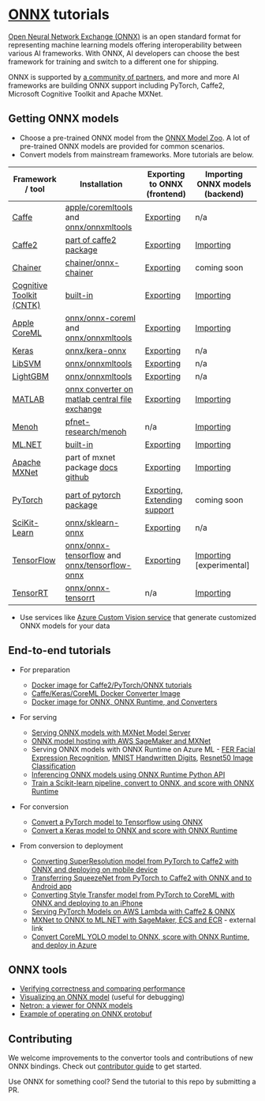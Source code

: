 # [ONNX](https://github.com/onnx/onnx) tutorials

[Open Neural Network Exchange (ONNX)](http://onnx.ai/) is an open standard format for representing machine learning models offering interoperability between various AI frameworks. With ONNX, AI developers can choose the best framework for training and switch to a different one for shipping.

ONNX is supported by [a community of partners](https://onnx.ai/supported-tools), and more and more AI frameworks are building ONNX support including PyTorch, Caffe2, Microsoft Cognitive Toolkit and Apache MXNet.

## Getting ONNX models

* Choose a pre-trained ONNX model from the [ONNX Model Zoo](https://github.com/onnx/models). A lot of pre-trained ONNX models are provided for common scenarios.
* Convert models from mainstream frameworks. More tutorials are below.

| Framework / tool | Installation | Exporting to ONNX (frontend) | Importing ONNX models (backend) |
| --- | --- | --- | --- |
| [Caffe](https://github.com/BVLC/caffe) | [apple/coremltools](https://github.com/apple/coremltools) and [onnx/onnxmltools](https://github.com/onnx/onnxmltools) | [Exporting](https://github.com/onnx/onnx-docker/blob/master/onnx-ecosystem/converter_scripts/caffe_coreml_onnx.ipynb) | n/a |
| [Caffe2](http://caffe2.ai) | [part of caffe2 package](https://github.com/pytorch/pytorch/tree/master/caffe2/python/onnx) | [Exporting](tutorials/Caffe2OnnxExport.ipynb) | [Importing](tutorials/OnnxCaffe2Import.ipynb) |
| [Chainer](https://chainer.org/) | [chainer/onnx-chainer](https://github.com/chainer/onnx-chainer) | [Exporting](tutorials/ChainerOnnxExport.ipynb) | coming soon |
| [Cognitive Toolkit (CNTK)](https://www.microsoft.com/en-us/cognitive-toolkit/) | [built-in](https://docs.microsoft.com/en-us/cognitive-toolkit/setup-cntk-on-your-machine) | [Exporting](tutorials/CntkOnnxExport.ipynb) | [Importing](tutorials/OnnxCntkImport.ipynb) |
| [Apple CoreML](https://developer.apple.com/documentation/coreml) | [onnx/onnx-coreml](https://github.com/onnx/onnx-coreml) and [onnx/onnxmltools](https://github.com/onnx/onnxmltools) | [Exporting](https://github.com/onnx/onnx-docker/blob/master/onnx-ecosystem/converter_scripts/coreml_onnx.ipynb) | [Importing](tutorials/OnnxCoremlImport.ipynb) |
| [Keras](https://github.com/keras-team/keras) | [onnx/kera-onnx](https://github.com/onnx/keras-onnx) | [Exporting](https://github.com/onnx/onnx-docker/blob/master/onnx-ecosystem/converter_scripts/keras_onnx.ipynb) | n/a |
| [LibSVM](https://github.com/cjlin1/libsvm) | [onnx/onnxmltools](https://github.com/onnx/onnxmltools) | [Exporting](https://github.com/onnx/onnx-docker/blob/master/onnx-ecosystem/converter_scripts/libsvm_onnx.ipynb) | n/a |
| [LightGBM](https://github.com/Microsoft/LightGBM) | [onnx/onnxmltools](https://github.com/onnx/onnxmltools) | [Exporting](https://github.com/onnx/onnx-docker/blob/master/onnx-ecosystem/converter_scripts/lightgbm_onnx.ipynb) | n/a |
| [MATLAB](https://www.mathworks.com/) | [onnx converter on matlab central file exchange](https://www.mathworks.com/matlabcentral/fileexchange/67296) | [Exporting](https://www.mathworks.com/help/deeplearning/ref/exportonnxnetwork.html) | [Importing](https://www.mathworks.com/help/deeplearning/ref/importonnxnetwork.html) |
| [Menoh](https://github.com/pfnet-research/menoh) | [pfnet-research/menoh](https://github.com/pfnet-research/menoh) | n/a | [Importing](tutorials/OnnxMenohHaskellImport.ipynb) |
| [ML.NET](https://github.com/dotnet/machinelearning/) | [built-in](https://docs.microsoft.com/en-us/dotnet/api/microsoft.ml.models.onnxconverter.convert?view=ml-dotnet#definition) | [Exporting](https://github.com/dotnet/machinelearning/blob/master/test/Microsoft.ML.Tests/OnnxTests.cs) | [Importing](https://github.com/dotnet/machinelearning/blob/master/test/Microsoft.ML.OnnxTransformTest/OnnxTransformTests.cs#L186) |
| [Apache MXNet](http://mxnet.incubator.apache.org/) | part of mxnet package [docs](http://mxnet.incubator.apache.org/api/python/contrib/onnx.html) [github](https://github.com/apache/incubator-mxnet/tree/master/python/mxnet/contrib/onnx) | [Exporting](tutorials/MXNetONNXExport.ipynb) | [Importing](tutorials/OnnxMxnetImport.ipynb) |
| [PyTorch](http://pytorch.org/) | [part of pytorch package](http://pytorch.org/docs/master/onnx.html) | [Exporting](tutorials/PytorchOnnxExport.ipynb), [Extending support](tutorials/PytorchAddExportSupport.md) | coming soon |
| [SciKit-Learn](http://scikit-learn.org/) | [onnx/sklearn-onnx](https://github.com/onnx/sklearn-onnx) | [Exporting](https://github.com/onnx/onnx-docker/blob/master/onnx-ecosystem/converter_scripts/sklearn_onnx.ipynb) | n/a |
| [TensorFlow](https://www.tensorflow.org/) | [onnx/onnx-tensorflow](https://github.com/onnx/onnx-tensorflow) and [onnx/tensorflow-onnx](https://github.com/onnx/tensorflow-onnx) | [Exporting](tutorials/OnnxTensorflowExport.ipynb) | [Importing](tutorials/OnnxTensorflowImport.ipynb) [experimental] |
| [TensorRT](https://developer.nvidia.com/tensorrt) | [onnx/onnx-tensorrt](https://github.com/onnx/onnx-tensorrt) | n/a | [Importing](https://github.com/onnx/onnx-tensorrt/blob/master/README.md) |

* Use services like [Azure Custom Vision service](https://docs.microsoft.com/en-us/azure/cognitive-services/Custom-Vision-Service/custom-vision-onnx-windows-ml) that generate customized ONNX models for your data

## End-to-end tutorials

* For preparation
  * [Docker image for Caffe2/PyTorch/ONNX tutorials](pytorch_caffe2_docker.md)
  * [Caffe/Keras/CoreML Docker Converter Image](https://hub.docker.com/r/microsoft/onnxconverter/)
  * [Docker image for ONNX, ONNX Runtime, and Converters](https://github.com/onnx/onnx-docker/tree/master/onnx-ecosystem)

* For serving
  * [Serving ONNX models with MXNet Model Server](tutorials/ONNXMXNetServer.ipynb)
  * [ONNX model hosting with AWS SageMaker and MXNet](https://github.com/awslabs/amazon-sagemaker-examples/blob/master/sagemaker-python-sdk/mxnet_onnx_eia/mxnet_onnx_eia.ipynb) 
  * Serving ONNX models with ONNX Runtime on Azure ML - [FER Facial Expression Recognition](https://github.com/Azure/MachineLearningNotebooks/blob/master/how-to-use-azureml/deployment/onnx/onnx-inference-facial-expression-recognition-deploy.ipynb), [MNIST Handwritten Digits](https://github.com/Azure/MachineLearningNotebooks/blob/master/how-to-use-azureml/deployment/onnx/onnx-inference-mnist-deploy.ipynb), [Resnet50 Image Classification](https://github.com/Azure/MachineLearningNotebooks/blob/master/how-to-use-azureml/deployment/onnx/onnx-modelzoo-aml-deploy-resnet50.ipynb)
  * [Inferencing ONNX models using ONNX Runtime Python API](https://microsoft.github.io/onnxruntime/auto_examples/plot_load_and_predict.html#sphx-glr-auto-examples-plot-load-and-predict-py)
  * [Train a Scikit-learn pipeline, convert to ONNX, and score with ONNX Runtime](https://microsoft.github.io/onnxruntime/auto_examples/plot_convert_pipeline_vectorizer.html#sphx-glr-auto-examples-plot-convert-pipeline-vectorizer-py)

* For conversion
  * [Convert a PyTorch model to Tensorflow using ONNX](tutorials/PytorchTensorflowMnist.ipynb)
  * [Convert a Keras model to ONNX and score with ONNX Runtime](https://microsoft.github.io/onnxruntime/auto_examples/plot_dl_keras.html#sphx-glr-auto-examples-plot-dl-keras-py)

* From conversion to deployment
  * [Converting SuperResolution model from PyTorch to Caffe2 with ONNX and deploying on mobile device](tutorials/PytorchCaffe2SuperResolution.ipynb)
  * [Transferring SqueezeNet from PyTorch to Caffe2 with ONNX and to Android app](tutorials/PytorchCaffe2MobileSqueezeNet.ipynb)
  * [Converting Style Transfer model from PyTorch to CoreML with ONNX and deploying to an iPhone](https://github.com/onnx/tutorials/tree/master/examples/CoreML/ONNXLive)
  * [Serving PyTorch Models on AWS Lambda with Caffe2 & ONNX](https://machinelearnings.co/serving-pytorch-models-on-aws-lambda-with-caffe2-onnx-7b096806cfac)
  * [MXNet to ONNX to ML.NET with SageMaker, ECS and ECR](https://cosminsanda.com/posts/mxnet-to-onnx-to-ml.net-with-sagemaker-ecs-and-ecr/) - external link
  * [Convert CoreML YOLO model to ONNX, score with ONNX Runtime, and deploy in Azure](https://github.com/Azure/MachineLearningNotebooks/blob/master/how-to-use-azureml/deployment/onnx/onnx-convert-aml-deploy-tinyyolo.ipynb)
  

## ONNX tools

* [Verifying correctness and comparing performance](tutorials/CorrectnessVerificationAndPerformanceComparison.ipynb)
* [Visualizing an ONNX model](tutorials/VisualizingAModel.md) (useful for debugging)
* [Netron: a viewer for ONNX models](https://github.com/lutzroeder/Netron)
* [Example of operating on ONNX protobuf](https://github.com/onnx/onnx/blob/master/onnx/examples/Protobufs.ipynb)

## Contributing

We welcome improvements to the convertor tools and contributions of new ONNX bindings. Check out [contributor guide](https://github.com/onnx/onnx/blob/master/docs/CONTRIBUTING.md) to get started.

Use ONNX for something cool? Send the tutorial to this repo by submitting a PR.
